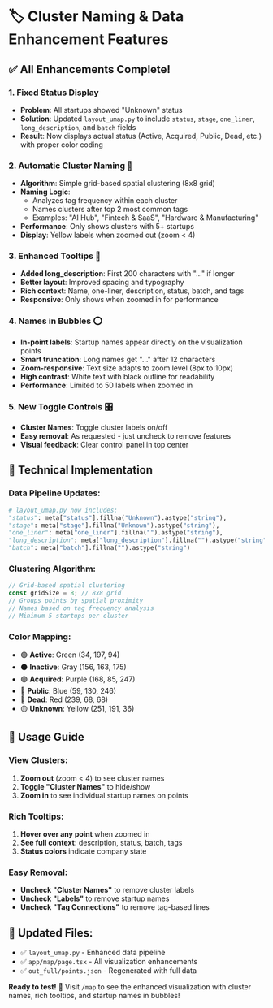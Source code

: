 # 🏷️ Cluster Naming & Data Enhancement Features

## ✅ All Enhancements Complete!

### 1. **Fixed Status Display** 
- **Problem**: All startups showed "Unknown" status
- **Solution**: Updated `layout_umap.py` to include `status`, `stage`, `one_liner`, `long_description`, and `batch` fields
- **Result**: Now displays actual status (Active, Acquired, Public, Dead, etc.) with proper color coding

### 2. **Automatic Cluster Naming** 🤖
- **Algorithm**: Simple grid-based spatial clustering (8x8 grid)
- **Naming Logic**: 
  - Analyzes tag frequency within each cluster
  - Names clusters after top 2 most common tags
  - Examples: "AI Hub", "Fintech & SaaS", "Hardware & Manufacturing"
- **Performance**: Only shows clusters with 5+ startups
- **Display**: Yellow labels when zoomed out (zoom < 4)

### 3. **Enhanced Tooltips** 💬
- **Added long_description**: First 200 characters with "..." if longer
- **Better layout**: Improved spacing and typography
- **Rich context**: Name, one-liner, description, status, batch, and tags
- **Responsive**: Only shows when zoomed in for performance

### 4. **Names in Bubbles** ⭕
- **In-point labels**: Startup names appear directly on the visualization points
- **Smart truncation**: Long names get "..." after 12 characters
- **Zoom-responsive**: Text size adapts to zoom level (8px to 10px)
- **High contrast**: White text with black outline for readability
- **Performance**: Limited to 50 labels when zoomed in

### 5. **New Toggle Controls** 🎛️
- **Cluster Names**: Toggle cluster labels on/off
- **Easy removal**: As requested - just uncheck to remove features
- **Visual feedback**: Clear control panel in top center

## 🎯 Technical Implementation

### Data Pipeline Updates:
```python
# layout_umap.py now includes:
"status": meta["status"].fillna("Unknown").astype("string"),
"stage": meta["stage"].fillna("Unknown").astype("string"), 
"one_liner": meta["one_liner"].fillna("").astype("string"),
"long_description": meta["long_description"].fillna("").astype("string"),
"batch": meta["batch"].fillna("").astype("string")
```

### Clustering Algorithm:
```javascript
// Grid-based spatial clustering
const gridSize = 8; // 8x8 grid
// Groups points by spatial proximity
// Names based on tag frequency analysis
// Minimum 5 startups per cluster
```

### Color Mapping:
- 🟢 **Active**: Green (34, 197, 94)
- ⚫ **Inactive**: Gray (156, 163, 175) 
- 🟣 **Acquired**: Purple (168, 85, 247)
- 🔵 **Public**: Blue (59, 130, 246)
- 🔴 **Dead**: Red (239, 68, 68)
- 🟡 **Unknown**: Yellow (251, 191, 36)

## 🚀 Usage Guide

### View Clusters:
1. **Zoom out** (zoom < 4) to see cluster names
2. **Toggle "Cluster Names"** to hide/show
3. **Zoom in** to see individual startup names on points

### Rich Tooltips:
1. **Hover over any point** when zoomed in
2. **See full context**: description, status, batch, tags
3. **Status colors** indicate company state

### Easy Removal:
- **Uncheck "Cluster Names"** to remove cluster labels
- **Uncheck "Labels"** to remove startup names
- **Uncheck "Tag Connections"** to remove tag-based lines

## 🔄 Updated Files:
- ✅ `layout_umap.py` - Enhanced data pipeline
- ✅ `app/map/page.tsx` - All visualization enhancements
- ✅ `out_full/points.json` - Regenerated with full data

**Ready to test!** 🎉 Visit `/map` to see the enhanced visualization with cluster names, rich tooltips, and startup names in bubbles!